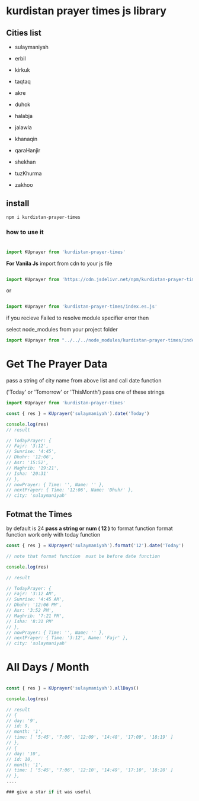 
  

# kurdistan prayer times js library

  

## **Cities list**

  

- sulaymaniyah

- erbil

- kirkuk

- taqtaq

- akre

- duhok

- halabja

- jalawla

- khanaqin

- qaraHanjir

- shekhan

- tuzKhurma

- zakhoo

  

## install

```console
npm i kurdistan-prayer-times
```

### how to use it

###

```javascript

import KUprayer from 'kurdistan-prayer-times'

```

**For Vanila Js** import from cdn to your js file

```javascript

import KUprayer from 'https://cdn.jsdelivr.net/npm/kurdistan-prayer-times@1.0.7/index.es.js'

```

or

```javascript

import KUprayer from 'kurdistan-prayer-times/index.es.js'

```

if you recieve Failed to resolve module specifier error then

select node_modules from your project folder

```javascript
import KUprayer from "../../../node_modules/kurdistan-prayer-times/index.es.js";
```
# Get The Prayer Data
pass a string of city name from above list and call date function

('Today' or 'Tomorrow' or 'ThisMonth') pass one of these strings

```javascript
import KUprayer from 'kurdistan-prayer-times'

const { res } = KUprayer('sulaymaniyah').date('Today')

console.log(res)
// result

// TodayPrayer: {
// Fajr: '3:12',
// Sunrise: '4:45',
// Dhuhr: '12:06',
// Asr: '15:52',
// Maghrib: '19:21',
// Isha: '20:31'
// },
// nowPrayer: { Time: '', Name: '' },
// nextPrayer: { Time: '12:06', Name: 'Dhuhr' },
// city: 'sulaymaniyah'
```
## **Fotmat the Times**
by default is 24 **pass a string or num ( 12 )** to format function
format function work only with today function

```javascript
const { res } = KUprayer('sulaymaniyah').format('12').date('Today')

// note that format function  must be before date function

console.log(res)

// result

// TodayPrayer: {
// Fajr: '3:12 AM',
// Sunrise: '4:45 AM',
// Dhuhr: '12:06 PM',
// Asr: '3:52 PM',
// Maghrib: '7:21 PM',
// Isha: '8:31 PM'
// },
// nowPrayer: { Time: '', Name: '' },
// nextPrayer: { Time: '3:12', Name: 'Fajr' },
// city: 'sulaymaniyah'
```
# All Days / Month
```javascript

const { res } = KUprayer('sulaymaniyah').allDays()

console.log(res)

// result
// {
// day: '9',
// id: 9,
// month: '1',
// time: [ '5:45', '7:06', '12:09', '14:48', '17:09', '18:19' ]
// },
// {
// day: '10',
// id: 10,
// month: '1',
// time: [ '5:45', '7:06', '12:10', '14:49', '17:10', '18:20' ]
// },
....

### give a star if it was useful